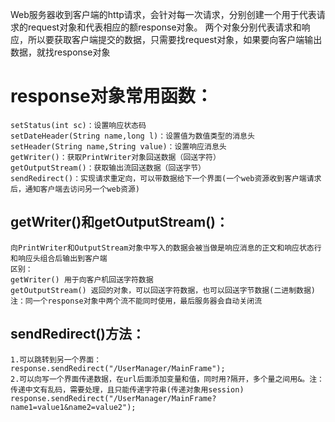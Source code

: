 Web服务器收到客户端的http请求，会针对每一次请求，分别创建一个用于代表请求的request对象和代表相应的额response对象。
两个对象分别代表请求和响应，所以要获取客户端提交的数据，只需要找request对象，如果要向客户端输出数据，就找response对象

# response对象常用函数：
    setStatus(int sc)：设置响应状态码
    setDateHeader(String name,long l)：设置值为数值类型的消息头
    setHeader(String name,String value)：设置响应消息头
    getWriter()：获取PrintWriter对象回送数据（回送字符）
    getOutputStream()：获取输出流回送数据（回送字节）
    sendRedirect()：实现请求重定向，可以带数据给下一个界面(一个web资源收到客户端请求后，通知客户端去访问另一个web资源)

## getWriter()和getOutputStream()：
    向PrintWriter和OutputStream对象中写入的数据会被当做是响应消息的正文和响应状态行和响应头组合后输出到客户端
    区别：
    getWriter() 用于向客户机回送字符数据
    getOutputStream() 返回的对象，可以回送字符数据，也可以回送字节数据(二进制数据)
    注：同一个response对象中两个流不能同时使用，最后服务器会自动关闭流
## sendRedirect()方法：
    1.可以跳转到另一个界面：
    response.sendRedirect("/UserManager/MainFrame");
    2.可以向写一个界面传递数据，在url后面添加变量和值，同时用?隔开，多个量之间用&。注：传递中文有乱码，需要处理，且只能传递字符串(传递对象用session)
    response.sendRedirect("/UserManager/MainFrame?name1=value1&name2=value2");





    
